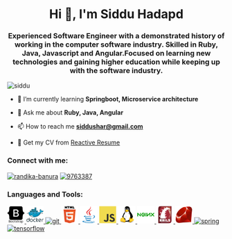 <h1 align="center">Hi 👋, I'm Siddu Hadapd</h1>
<h3 align="center">Experienced Software Engineer with a demonstrated history of working in the computer software industry. Skilled in Ruby, Java, Javascript and Angular.Focused on learning new technologies and gaining higher education while keeping up with the software industry.</h3>

<p align="left"> <img src="https://res.cloudinary.com/de1vofu0x/image/upload/v1675842669/8iuh44mjl60r89sbpf5bdl37j7tc.jpg" alt="siddu" /> </p>

- 🌱 I’m currently learning **Springboot, Microservice architecture**

- 💬 Ask me about **Ruby, Java, Angular**

- 📫 How to reach me **siddushar@gmail.com**

- 📜 Get my CV from <a href="#" target="_blank">Reactive Resume</a>

<h3 align="left">Connect with me:</h3>
<p align="left">
<a href="https://www.linkedin.com/in/siddalingappa-hadapad-236952a0/" target="blank"><img align="center" src="https://cdn.jsdelivr.net/npm/simple-icons@3.0.1/icons/linkedin.svg" alt="randika-banura" height="30" width="40" /></a>
<a href="https://stackoverflow.com/users/7901138/siddu-hadapad" target="blank"><img align="center" src="https://cdn.jsdelivr.net/npm/simple-icons@3.0.1/icons/stackoverflow.svg" alt="9763387" height="30" width="40" /></a>
</p>

<h3 align="left">Languages and Tools:</h3>
<p align="left">  <a href="https://getbootstrap.com" target="_blank"> <img src="https://raw.githubusercontent.com/devicons/devicon/master/icons/bootstrap/bootstrap-plain-wordmark.svg" alt="bootstrap" width="40" height="40"/> </a> <a href="https://www.docker.com/" target="_blank"> <img src="https://raw.githubusercontent.com/devicons/devicon/master/icons/docker/docker-original-wordmark.svg" alt="docker" width="40" height="40"/> </a> <a href="https://git-scm.com/" target="_blank"> <img src="https://www.vectorlogo.zone/logos/git-scm/git-scm-icon.svg" alt="git" width="40" height="40"/>  <a href="https://www.w3.org/html/" target="_blank"> <img src="https://raw.githubusercontent.com/devicons/devicon/master/icons/html5/html5-original-wordmark.svg" alt="html5" width="40" height="40"/> </a> <a href="https://www.java.com" target="_blank"> <img src="https://raw.githubusercontent.com/devicons/devicon/master/icons/java/java-original.svg" alt="java" width="40" height="40"/> </a> <a href="https://developer.mozilla.org/en-US/docs/Web/JavaScript" target="_blank"> <img src="https://raw.githubusercontent.com/devicons/devicon/master/icons/javascript/javascript-original.svg" alt="javascript" width="40" height="40"/> </a> <a href="https://www.linux.org/" target="_blank"> <img src="https://raw.githubusercontent.com/devicons/devicon/master/icons/linux/linux-original.svg" alt="linux" width="40" height="40"/> </a> <a href="https://www.nginx.com" target="_blank"> <img src="https://raw.githubusercontent.com/devicons/devicon/master/icons/nginx/nginx-original.svg" alt="nginx" width="40" height="40"/> </a> <a href="https://rubyonrails.org" target="_blank"> <img src="https://raw.githubusercontent.com/devicons/devicon/master/icons/rails/rails-original-wordmark.svg" alt="rails" width="40" height="40"/> </a> <a href="https://www.ruby-lang.org/en/" target="_blank"> <img src="https://raw.githubusercontent.com/devicons/devicon/master/icons/ruby/ruby-original.svg" alt="ruby" width="40" height="40"/> </a> <a href="https://spring.io/" target="_blank"> <img src="https://www.vectorlogo.zone/logos/springio/springio-icon.svg" alt="spring" width="40" height="40"/> </a> <a href="https://www.tensorflow.org" target="_blank"> <img src="https://www.vectorlogo.zone/logos/tensorflow/tensorflow-icon.svg" alt="tensorflow" width="40" height="40"/> </a> </p>

<p><img align="center" src="#" alt="" /></p>
